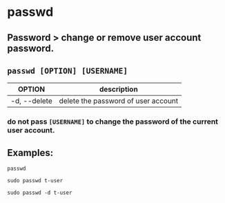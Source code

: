 # passwd

**Password** > change or remove user account password.
---

` passwd [OPTION] [USERNAME] `
---

| **OPTION** | description |
|:---:|:---:|
| -d, --delete | delete the password of user account |

### do not pass `[USERNAME]` to change the password of the current user account.

## Examples:
` passwd `

` sudo passwd t-user `

` sudo passwd -d t-user `

